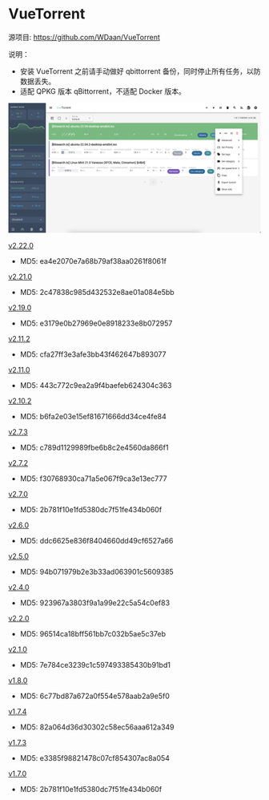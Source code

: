 # VueTorrent

源项目: <https://github.com/WDaan/VueTorrent>

说明：

- 安装 VueTorrent 之前请手动做好 qbittorrent 备份，同时停止所有任务，以防数据丢失。
- 适配 QPKG 版本 qBittorrent，不适配 Docker 版本。

![vuetorrent](/vuetorrent/screenshot-desktop.png)

[v2.22.0](https://github.com/Jay-Young/qpkg/releases/tag/v2.22.0_vuetorrent)

- MD5: ea4e2070e7a68b79af38aa0261f8061f

[v2.21.0](https://github.com/Jay-Young/qpkg/releases/tag/v2.21.0_vuetorrent)

- MD5: 2c47838c985d432532e8ae01a084e5bb

[v2.19.0](https://github.com/Jay-Young/qpkg/releases/tag/v2.19.0_vuetorrent)

- MD5: e3179e0b27969e0e8918233e8b072957

[v2.11.2](https://github.com/Jay-Young/qpkg/releases/tag/v2.11.2_vuetorrent)

- MD5: cfa27ff3e3afe3bb43f462647b893077

[v2.11.0](https://github.com/Jay-Young/qpkg/releases/tag/v2.11.0_vuetorrent)

- MD5: 443c772c9ea2a9f4baefeb624304c363

[v2.10.2](https://github.com/Jay-Young/qpkg/releases/tag/v2.10.2_vuetorrent)

- MD5: b6fa2e03e15ef81671666dd34ce4fe84

[v2.7.3](https://github.com/Jay-Young/qpkg/releases/tag/v2.7.3_vuetorrent)

- MD5: c789d1129989fbe6b8c2e4560da866f1

[v2.7.2](https://github.com/Jay-Young/qpkg/releases/tag/v2.7.2_vuetorrent)

- MD5: f30768930ca71a5e067f9ca3e13ec777

[v2.7.0](https://github.com/Jay-Young/qpkg/releases/tag/v2.7.0_vuetorrent)

- MD5: 2b781f10e1fd5380dc7f51fe434b060f

[v2.6.0](https://github.com/Jay-Young/qpkg/releases/tag/v2.6.0_vuetorrent)

- MD5: ddc6625e836f8404660dd49cf6527a66

[v2.5.0](https://github.com/Jay-Young/qpkg/releases/tag/v2.5.0_vuetorrent)

- MD5: 94b071979b2e3b33ad063901c5609385

[v2.4.0](https://github.com/Jay-Young/qpkg/releases/tag/v2.4.0_vuetorrent)

- MD5: 923967a3803f9a1a99e22c5a54c0ef83

[v2.2.0](https://github.com/Jay-Young/qpkg/releases/tag/v2.2.0_vuetorrent)

- MD5: 96514ca18bff561bb7c032b5ae5c37eb

[v2.1.0](https://github.com/Jay-Young/qpkg/releases/tag/v2.1.0_vuetorrent)

- MD5: 7e784ce3239c1c597493385430b91bd1

[v1.8.0](https://github.com/Jay-Young/qpkg/releases/tag/v1.8.0_vuetorrent)

- MD5: 6c77bd87a672a0f554e578aab2a9e5f0

[v1.7.4](https://github.com/Jay-Young/qpkg/releases/tag/v1.7.4_vuetorrent)

- MD5: 82a064d36d30302c58ec56aaa612a349

[v1.7.3](https://github.com/Jay-Young/qpkg/releases/tag/v1.7.3)

- MD5: e3385f98821478c07cf854307ac8a054

[v1.7.0](/vuetorrent/build/vuetorrent_1.7.0.qpkg)

- MD5: 2b781f10e1fd5380dc7f51fe434b060f

